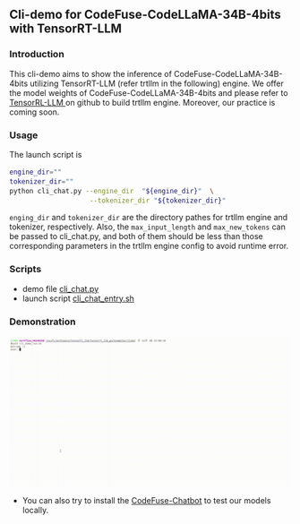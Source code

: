 ## Cli-demo for CodeFuse-CodeLLaMA-34B-4bits with TensorRT-LLM

### Introduction

This cli-demo aims to show the inference of CodeFuse-CodeLLaMA-34B-4bits utilizing TensorRT-LLM (refer trtllm in the following) engine. We offer the model weights of CodeFuse-CodeLLaMA-34B-4bits and please refer to [TensorRL-LLM ](https://github.com/NVIDIA/TensorRT-LLM/tree/v0.6.1/examples/llama) on github to build trtllm engine. Moreover, our practice is coming soon.



### Usage

The launch script is 
```bash
engine_dir=""
tokenizer_dir=""
python cli_chat.py --engine_dir  "${engine_dir}"  \
                    --tokenizer_dir "${tokenizer_dir}"
```
`enging_dir` and  `tokenizer_dir` are the directory pathes for trtllm engine and tokenizer, respectively. Also, the `max_input_length` and `max_new_tokens`  can be passed to cli_chat.py, and both of them should be less than those corresponding parameters in the trtllm engine config to avoid runtime error.


### Scripts

- demo file [cli_chat.py](cli_chat.py)
- launch script [cli_chat_entry.sh](cli_chat_entry.sh)

### Demonstration

![Client Demo](../assets/cli_demo.gif)

- You can also try to install the [CodeFuse-Chatbot](https://github.com/codefuse-ai/codefuse-chatbot) to test our models locally.

